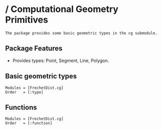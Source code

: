 # / Computational Geometry Primitives
    The package provides some basic geometric types in the cg submodule.
## Package Features
- Provides types: Point, Segment, Line, Polygon.
## Basic geometric types

```@autodocs
Modules = [FrechetDist.cg]
Order   = [:type]
```

## Functions
```@autodocs
Modules = [FrechetDist.cg]
Order   = [:function]

```
